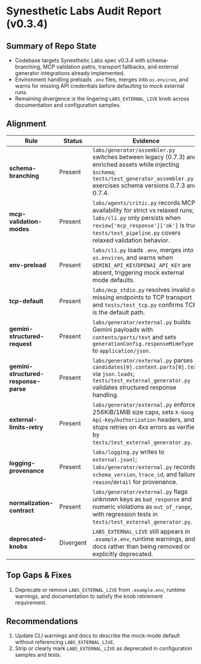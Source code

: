 # Synesthetic Labs Audit Report (v0.3.4)

## Summary of Repo State
- Codebase targets Synesthetic Labs spec v0.3.4 with schema-branching, MCP validation paths, transport fallbacks, and external generator integrations already implemented.
- Environment handling preloads `.env` files, merges into `os.environ`, and warns for missing API credentials before defaulting to mock external runs.
- Remaining divergence is the lingering `LABS_EXTERNAL_LIVE` knob across documentation and configuration samples.

## Alignment
| Rule | Status | Evidence |
| --- | --- | --- |
| **schema-branching** | Present | `labs/generator/assembler.py` switches between legacy (0.7.3) and enriched assets while injecting `$schema`; `tests/test_generator_assembler.py` exercises schema versions 0.7.3 and 0.7.4. |
| **mcp-validation-modes** | Present | `labs/agents/critic.py` records MCP availability for strict vs relaxed runs; `labs/cli.py` only persists when `review['mcp_response']['ok']` is true; `tests/test_pipeline.py` covers relaxed validation behavior. |
| **env-preload** | Present | `labs/cli.py` loads `.env`, merges into `os.environ`, and warns when `GEMINI_API_KEY`/`OPENAI_API_KEY` are absent, triggering mock external mode defaults. |
| **tcp-default** | Present | `labs/mcp_stdio.py` resolves invalid or missing endpoints to TCP transport and `tests/test_tcp.py` confirms TCP is the default path. |
| **gemini-structured-request** | Present | `labs/generator/external.py` builds Gemini payloads with `contents/parts/text` and sets `generationConfig.responseMimeType` to `application/json`. |
| **gemini-structured-response-parse** | Present | `labs/generator/external.py` parses `candidates[0].content.parts[0].text` via `json.loads`; `tests/test_external_generator.py` validates structured response handling. |
| **external-limits-retry** | Present | `labs/generator/external.py` enforces 256KiB/1MiB size caps, sets `X-Goog-Api-Key`/`Authorization` headers, and stops retries on 4xx errors as verified by `tests/test_external_generator.py`. |
| **logging-provenance** | Present | `labs/logging.py` writes to `external.jsonl`; `labs/generator/external.py` records `schema_version`, `trace_id`, and failure `reason`/`detail` for provenance. |
| **normalization-contract** | Present | `labs/generator/external.py` flags unknown keys as `bad_response` and numeric violations as `out_of_range`, with regression tests in `tests/test_external_generator.py`. |
| **deprecated-knobs** | Divergent | `LABS_EXTERNAL_LIVE` still appears in `.example.env`, runtime warnings, and docs rather than being removed or explicitly deprecated. |

## Top Gaps & Fixes
1. Deprecate or remove `LABS_EXTERNAL_LIVE` from `.example.env`, runtime warnings, and documentation to satisfy the knob retirement requirement.

## Recommendations
1. Update CLI warnings and docs to describe the mock-mode default without referencing `LABS_EXTERNAL_LIVE`.
2. Strip or clearly mark `LABS_EXTERNAL_LIVE` as deprecated in configuration samples and tests.
